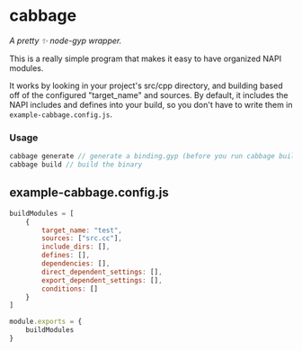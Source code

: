 # cabbage
*A pretty ✨ node-gyp wrapper.*

This is a really simple program that makes it easy to have organized NAPI modules.

It works by looking in your project's src/cpp directory, and building based off of the configured "target_name" and sources.
By default, it includes the NAPI includes and defines into your build, so you don't have to write them in `example-cabbage.config.js`.

### Usage
```javascript
cabbage generate // generate a binding.gyp (before you run cabbage build)
cabbage build // build the binary
```

## example-cabbage.config.js

```js
buildModules = [
    {
        target_name: "test",
        sources: ["src.cc"],
        include_dirs: [],
        defines: [],
        dependencies: [],
        direct_dependent_settings: [],
        export_dependent_settings: [],
        conditions: []
    }
]

module.exports = {
    buildModules
}
```
